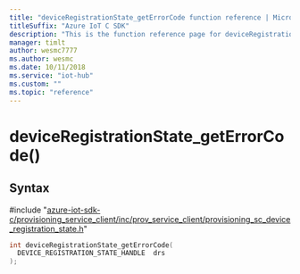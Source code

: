 ```yaml
---                             
title: "deviceRegistrationState_getErrorCode function reference | Microsoft Docs" 
titleSuffix: "Azure IoT C SDK"            
description: "This is the function reference page for deviceRegistrationState_getErrorCode() in the Azure IoT C SDK. This SDK is used with the Azure IoT Hub and Azure IoT Hub Device Provisioning Service"            
manager: timlt                 
author: wesmc7777              
ms.author: wesmc               
ms.date: 10/11/2018                    
ms.service: "iot-hub"             
ms.custom: ""                
ms.topic: "reference"        
---                            
```


# deviceRegistrationState_getErrorCode()

## Syntax

\#include "[azure-iot-sdk-c/provisioning_service_client/inc/prov_service_client/provisioning_sc_device_registration_state.h](../provisioning-sc-device-registration-state-h.md)"  
```C
int deviceRegistrationState_getErrorCode(
  DEVICE_REGISTRATION_STATE_HANDLE  drs
);
```


